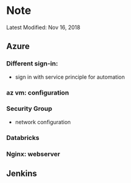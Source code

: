 # Note
Latest Modified: Nov 16, 2018

## Azure
### Different sign-in:
  - sign in with service principle for automation


### az vm: configuration


### Security Group
  - network configuration

### Databricks


### Nginx: webserver


## Jenkins


## 
